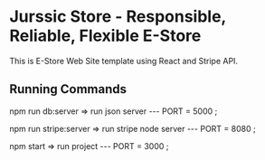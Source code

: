 # Jurssic Store - Responsible, Reliable, Flexible E-Store 


This is E-Store Web Site template using React and Stripe API.
 

 ## Running Commands

  npm run db:server => run json server --- PORT = 5000 ;

  npm run stripe:server => run stripe node server --- PORT = 8080 ;

  npm start => run project --- PORT = 3000 ;
